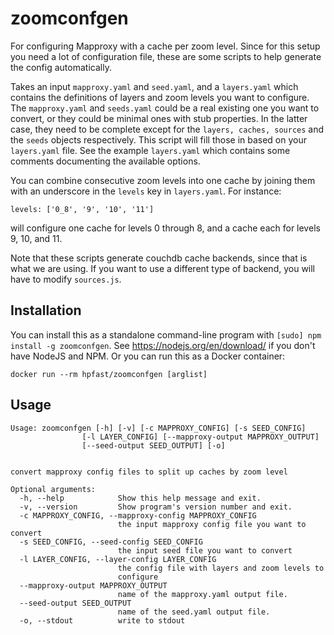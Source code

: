 zoomconfgen
===========

For configuring Mapproxy with a cache per zoom level. Since for this setup you need a lot of configuration file, these are some scripts to help generate the config automatically.

Takes an input `mapproxy.yaml` and `seed.yaml`, and a `layers.yaml` which contains the definitions of layers and zoom levels you want to configure. The `mapproxy.yaml` and `seeds.yaml` could be a real existing one you want to convert, or they could be minimal ones with stub properties. In the latter case, they need to be complete except for the `layers, caches, sources` and the `seeds` objects respectively. This script will fill those in based on your `layers.yaml` file. See the example `layers.yaml` which contains some comments documenting the available options.

You can combine consecutive zoom levels into one cache by joining them with an underscore in the `levels` key in `layers.yaml`. For instance:

    levels: ['0_8', '9', '10', '11']

will configure one cache for levels 0 through 8, and a cache each for levels 9, 10, and 11.

Note that these scripts generate couchdb cache backends, since that is what we are using. If you want to use a different type of backend, you will have to modify `sources.js`.

Installation
------------

You can install this as a standalone command-line program with `[sudo] npm install -g zoomconfgen`. See https://nodejs.org/en/download/ if you don't have NodeJS and NPM. Or you can run this as a Docker container:

    docker run --rm hpfast/zoomconfgen [arglist]

Usage
-----


    Usage: zoomconfgen [-h] [-v] [-c MAPPROXY_CONFIG] [-s SEED_CONFIG]
                    [-l LAYER_CONFIG] [--mapproxy-output MAPPROXY_OUTPUT]
                    [--seed-output SEED_OUTPUT] [-o]
                    
    
    convert mapproxy config files to split up caches by zoom level
    
    Optional arguments:
      -h, --help            Show this help message and exit.
      -v, --version         Show program's version number and exit.
      -c MAPPROXY_CONFIG, --mapproxy-config MAPPROXY_CONFIG
                            the input mapproxy config file you want to convert
      -s SEED_CONFIG, --seed-config SEED_CONFIG
                            the input seed file you want to convert
      -l LAYER_CONFIG, --layer-config LAYER_CONFIG
                            the config file with layers and zoom levels to 
                            configure
      --mapproxy-output MAPPROXY_OUTPUT
                            name of the mapproxy.yaml output file.
      --seed-output SEED_OUTPUT
                            name of the seed.yaml output file.
      -o, --stdout          write to stdout
